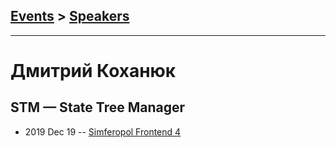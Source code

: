 ## [Events](../README.md) > [Speakers](../speakers.md)
---

# Дмитрий Коханюк

## STM — State Tree Manager
- 2019 Dec 19 -- [Simferopol Frontend 4](https://youtu.be/GLD7H9Bj5xo)    
